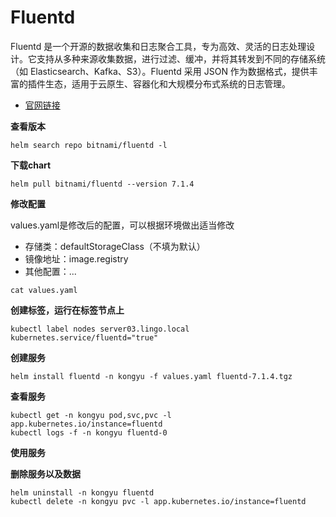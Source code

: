 # Fluentd

Fluentd 是一个开源的数据收集和日志聚合工具，专为高效、灵活的日志处理设计。它支持从多种来源收集数据，进行过滤、缓冲，并将其转发到不同的存储系统（如 Elasticsearch、Kafka、S3）。Fluentd 采用 JSON 作为数据格式，提供丰富的插件生态，适用于云原生、容器化和大规模分布式系统的日志管理。

- [官网链接](https://www.fluentd.org/)



**查看版本**

```
helm search repo bitnami/fluentd -l
```

**下载chart**

```
helm pull bitnami/fluentd --version 7.1.4
```

**修改配置**

values.yaml是修改后的配置，可以根据环境做出适当修改

- 存储类：defaultStorageClass（不填为默认）
- 镜像地址：image.registry
- 其他配置：...

```
cat values.yaml
```

**创建标签，运行在标签节点上**

```
kubectl label nodes server03.lingo.local kubernetes.service/fluentd="true"
```

**创建服务**

```
helm install fluentd -n kongyu -f values.yaml fluentd-7.1.4.tgz
```

**查看服务**

```
kubectl get -n kongyu pod,svc,pvc -l app.kubernetes.io/instance=fluentd
kubectl logs -f -n kongyu fluentd-0
```

**使用服务**



**删除服务以及数据**

```
helm uninstall -n kongyu fluentd
kubectl delete -n kongyu pvc -l app.kubernetes.io/instance=fluentd
```

